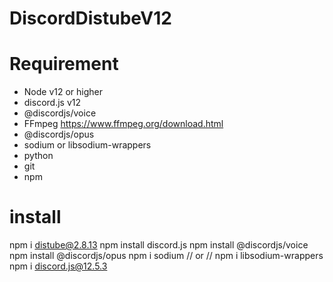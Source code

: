 ﻿# DiscordDistubeV12
# Requirement
- Node v12 or higher
- discord.js v12
- @discordjs/voice
- FFmpeg https://www.ffmpeg.org/download.html
- @discordjs/opus
- sodium or libsodium-wrappers
- python
- git
- npm

# install
npm i distube@2.8.13
npm install discord.js
npm install @discordjs/voice
npm install @discordjs/opus
npm i sodium  // or //  npm i libsodium-wrappers
npm i discord.js@12.5.3
